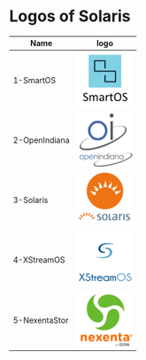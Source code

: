 # Logos of Solaris
Name|logo
--|--
1-SmartOS|<img src="1-SmartOS.png" width="100px"> 
2-OpenIndiana|<img src="2-OpenIndiana.png" width="100px"> 
3-Solaris|<img src="3-Solaris.png" width="100px"> 
4-XStreamOS|<img src="4-XStreamOS.png" width="100px"> 
5-NexentaStor|<img src="5-NexentaStor.png" width="100px">  
